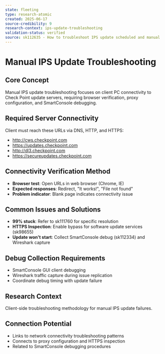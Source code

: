 ```yaml
---
state: fleeting
type: research-atomic
created: 2025-06-17
source-credibility: 9
research-context: ips-update-troubleshooting
validation-status: verified
source: sk112635 - How to troubleshoot IPS update scheduled and manual issues
---
```


# Manual IPS Update Troubleshooting

## Core Concept
Manual IPS update troubleshooting focuses on client PC connectivity to Check Point update servers, requiring browser verification, proxy configuration, and SmartConsole debugging.

## Required Server Connectivity
Client must reach these URLs via DNS, HTTP, and HTTPS:
- http://cws.checkpoint.com
- https://updates.checkpoint.com
- http://dl3.checkpoint.com
- https://secureupdates.checkpoint.com

## Connectivity Verification Method
- **Browser test**: Open URLs in web browser (Chrome, IE)
- **Expected responses**: Redirect, "It works!", "File not found"
- **Problem indicator**: Blank page indicates connectivity issue

## Common Issues and Solutions
- **99% stuck**: Refer to sk111760 for specific resolution
- **HTTPS Inspection**: Enable bypass for software update services (sk98655)
- **Update won't start**: Collect SmartConsole debug (sk112334) and Wireshark capture

## Debug Collection Requirements
- SmartConsole GUI client debugging
- Wireshark traffic capture during issue replication
- Coordinate debug timing with update failure

## Research Context
Client-side troubleshooting methodology for manual IPS update failures.

## Connection Potential
- Links to network connectivity troubleshooting patterns
- Connects to proxy configuration and HTTPS inspection
- Related to SmartConsole debugging procedures